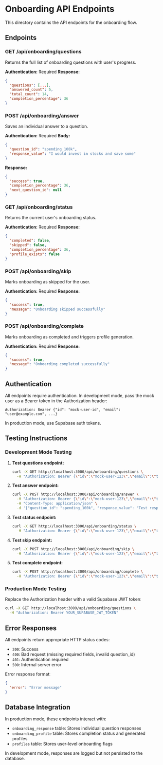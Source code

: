 # Onboarding API Endpoints

This directory contains the API endpoints for the onboarding flow.

## Endpoints

### GET /api/onboarding/questions
Returns the full list of onboarding questions with user's progress.

**Authentication:** Required
**Response:**
```json
{
  "questions": [...],
  "answered_count": 5,
  "total_count": 14,
  "completion_percentage": 36
}
```

### POST /api/onboarding/answer
Saves an individual answer to a question.

**Authentication:** Required
**Body:**
```json
{
  "question_id": "spending_100k",
  "response_value": "I would invest in stocks and save some"
}
```

**Response:**
```json
{
  "success": true,
  "completion_percentage": 36,
  "next_question_id": null
}
```

### GET /api/onboarding/status
Returns the current user's onboarding status.

**Authentication:** Required
**Response:**
```json
{
  "completed": false,
  "skipped": false,
  "completion_percentage": 36,
  "profile_exists": false
}
```

### POST /api/onboarding/skip
Marks onboarding as skipped for the user.

**Authentication:** Required
**Response:**
```json
{
  "success": true,
  "message": "Onboarding skipped successfully"
}
```

### POST /api/onboarding/complete
Marks onboarding as completed and triggers profile generation.

**Authentication:** Required
**Response:**
```json
{
  "success": true,
  "message": "Onboarding completed successfully"
}
```

## Authentication

All endpoints require authentication. In development mode, pass the mock user as a Bearer token in the Authorization header:

```
Authorization: Bearer {"id": "mock-user-id", "email": "user@example.com", ...}
```

In production mode, use Supabase auth tokens.

## Testing Instructions

### Development Mode Testing

1. **Test questions endpoint:**
   ```bash
   curl -X GET http://localhost:3000/api/onboarding/questions \
     -H "Authorization: Bearer {\"id\":\"mock-user-123\",\"email\":\"test@example.com\"}"
   ```

2. **Test answer endpoint:**
   ```bash
   curl -X POST http://localhost:3000/api/onboarding/answer \
     -H "Authorization: Bearer {\"id\":\"mock-user-123\",\"email\":\"test@example.com\"}" \
     -H "Content-Type: application/json" \
     -d '{"question_id": "spending_100k", "response_value": "Test response"}'
   ```

3. **Test status endpoint:**
   ```bash
   curl -X GET http://localhost:3000/api/onboarding/status \
     -H "Authorization: Bearer {\"id\":\"mock-user-123\",\"email\":\"test@example.com\"}"
   ```

4. **Test skip endpoint:**
   ```bash
   curl -X POST http://localhost:3000/api/onboarding/skip \
     -H "Authorization: Bearer {\"id\":\"mock-user-123\",\"email\":\"test@example.com\"}"
   ```

5. **Test complete endpoint:**
   ```bash
   curl -X POST http://localhost:3000/api/onboarding/complete \
     -H "Authorization: Bearer {\"id\":\"mock-user-123\",\"email\":\"test@example.com\"}"
   ```

### Production Mode Testing

Replace the Authorization header with a valid Supabase JWT token:

```bash
curl -X GET http://localhost:3000/api/onboarding/questions \
  -H "Authorization: Bearer YOUR_SUPABASE_JWT_TOKEN"
```

## Error Responses

All endpoints return appropriate HTTP status codes:

- `200`: Success
- `400`: Bad request (missing required fields, invalid question_id)
- `401`: Authentication required
- `500`: Internal server error

Error response format:
```json
{
  "error": "Error message"
}
```

## Database Integration

In production mode, these endpoints interact with:

- `onboarding_response` table: Stores individual question responses
- `onboarding_profile` table: Stores completion status and generated profiles
- `profiles` table: Stores user-level onboarding flags

In development mode, responses are logged but not persisted to the database.